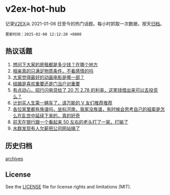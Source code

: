 # v2ex-hot-hub

 记录[V2EX](https://www.v2ex.com/)从 2021-01-06 日至今的热门话题。每小时抓取一次数据，按天[归档](archives)。

`更新时间：2025-02-08 12:12:20 +0800`

## 热议话题

1. [想问下大家的房租都是多少钱？在哪个地方](https://www.v2ex.com/t/1109783)
1. [相亲真的只满足物质条件，不看感情的吗](https://www.v2ex.com/t/1109696)
1. [大家觉得最好的动画电影是哪一部？](https://www.v2ex.com/t/1109751)
1. [结婚是喜欢重要还是门当户对重要](https://www.v2ex.com/t/1109621)
1. [有点动心，招行闪电贷给了 20 万 2.78 的利率，这笔钱借出来可以去投资么？](https://www.v2ex.com/t/1109569)
1. [计划买人生第一辆车了，请万能的 V 友们推荐推荐](https://www.v2ex.com/t/1109571)
1. [各位家里都有族谱吗，坐标河南，我家没族谱，有时候会思考自己的祖辈是怎么在乱世中延续下来的，真的好奇](https://www.v2ex.com/t/1109581)
1. [前天在银行跟一个看起来 50 左右的老头打了一架，打输了](https://www.v2ex.com/t/1109740)
1. [水群发现有人欠薪把公司网站搞了](https://www.v2ex.com/t/1109828)

## 历史归档

[archives](archives)

## License

See the [LICENSE](LICENSE) file for license rights and limitations (MIT).
